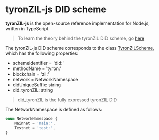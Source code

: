 # tyronZIL-js DID scheme

**tyronZIL-js** is the open-source reference implementation for Node.js, written in TypeScript.

> To learn the theory behind the tyronZIL DID scheme, go [here](../did-scheme.md)

The tyronZIL-js DID scheme corresponds to the class [TyronZILScheme](https://github.com/julio-cabdu/tyronZIL-js/tree/master/src/lib/tyronZIL-scheme.ts), which has the following properties:

- schemeIdentifier = 'did:'
- methodName = 'tyron:'
- blockchain = 'zil:'
- network = NetworkNamespace
- didUniqueSuffix: string
- did_tyronZIL: string

> did_tyronZIL is the fully expressed tyronZIL DID

The NetworkNamespace is defined as follows:

```js
enum NetworkNamespace {
    Mainnet = 'main:',
    Testnet = 'test:',
}
```
